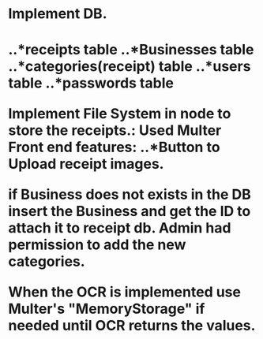 <H1>Implement DB.<H1>
..*receipts table
..*Businesses table
..*categories(receipt) table
..*users table
..*passwords table


Implement File System in node to store the receipts.: Used Multer
Front end features:
..*Button to Upload receipt images.

if Business does not exists in the DB insert the Business and get the ID to attach it to receipt db.
Admin had permission to add the new categories.


When the OCR is implemented
use Multer's "MemoryStorage" if needed until OCR returns the values.
